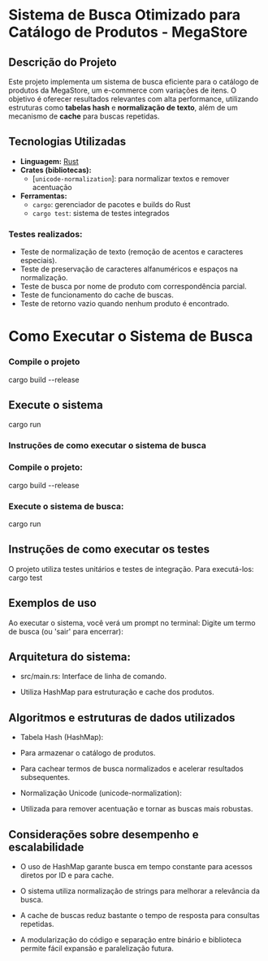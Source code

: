 # Sistema de Busca Otimizado para Catálogo de Produtos - MegaStore

## Descrição do Projeto

Este projeto implementa um sistema de busca eficiente para o catálogo de produtos da MegaStore, um e-commerce com variações de itens. O objetivo é oferecer resultados relevantes com alta performance, utilizando estruturas como **tabelas hash** e **normalização de texto**, além de um mecanismo de **cache** para buscas repetidas.

## Tecnologias Utilizadas

- **Linguagem:** [Rust](https://www.rust-lang.org/)
- **Crates (bibliotecas):**
  - [`unicode-normalization`]: para normalizar textos e remover acentuação
- **Ferramentas:**
  - `cargo`: gerenciador de pacotes e builds do Rust
  - `cargo test`: sistema de testes integrados
 
### Testes realizados:
- Teste de normalização de texto (remoção de acentos e caracteres especiais).
- Teste de preservação de caracteres alfanuméricos e espaços na normalização.
- Teste de busca por nome de produto com correspondência parcial.
- Teste de funcionamento do cache de buscas.
- Teste de retorno vazio quando nenhum produto é encontrado.

# Como Executar o Sistema de Busca

### Compile o projeto
cargo build --release

## Execute o sistema
cargo run

### Instruções de como executar o sistema de busca

### Compile o projeto:
cargo build --release


### Execute o sistema de busca:
cargo run


## Instruções de como executar os testes
  O projeto utiliza testes unitários e testes de integração. Para executá-los:
cargo test


## Exemplos de uso
  Ao executar o sistema, você verá um prompt no terminal:
Digite um termo de busca (ou 'sair' para encerrar):


## Arquitetura do sistema:

* src/main.rs: Interface de linha de comando.

* Utiliza HashMap para estruturação e cache dos produtos.


## Algoritmos e estruturas de dados utilizados

* Tabela Hash (HashMap):

* Para armazenar o catálogo de produtos.

* Para cachear termos de busca normalizados e acelerar resultados subsequentes.

* Normalização Unicode (unicode-normalization):

* Utilizada para remover acentuação e tornar as buscas mais robustas.


## Considerações sobre desempenho e escalabilidade

* O uso de HashMap garante busca em tempo constante para acessos diretos por ID e para cache.

* O sistema utiliza normalização de strings para melhorar a relevância da busca.

* A cache de buscas reduz bastante o tempo de resposta para consultas repetidas.

* A modularização do código e separação entre binário e biblioteca permite fácil expansão e paralelização futura.
